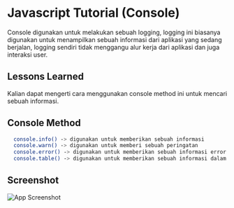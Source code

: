 # Javascript Tutorial (Console)

Console digunakan untuk melakukan sebuah logging, logging ini biasanya digunakan untuk menampilkan sebuah informasi dari aplikasi yang sedang berjalan, logging sendiri tidak menggangu alur kerja dari aplikasi dan juga interaksi user.


## Lessons Learned

Kalian dapat mengerti cara menggunakan console method ini untuk mencari sebuah informasi.



## Console Method

```bash
  console.info() -> digunakan untuk memberikan sebuah informasi
  console.warn() -> digunakan untuk memberi sebuah peringatan
  console.error() -> digunakan untuk memberikan sebuah informasi error
  console.table() -> digunakan untuk memberikan sebuah informasi dalam bentuk table
```

## Screenshot

![App Screenshot](https://cdn.discordapp.com/attachments/1012044230836879401/1167346476540755998/image.png?ex=654dcb20&is=653b5620&hm=664587b905a0445cdec6027cb1ba42d431954a8d0662b25850ef8dccdd8dc13c&)